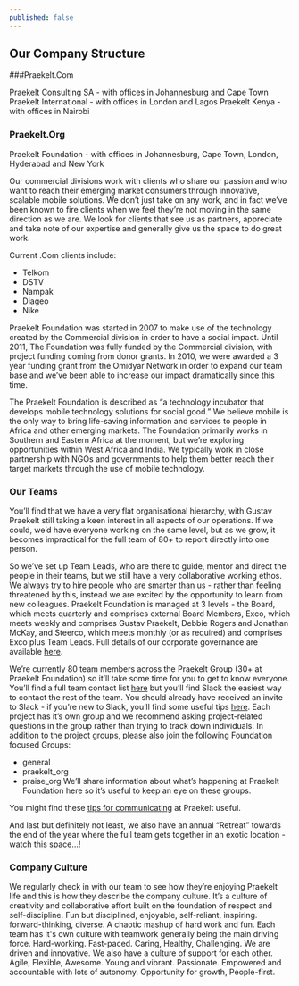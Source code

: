 ```yaml
---
published: false
---
```





## Our Company Structure

###Praekelt.Com

Praekelt Consulting SA - with offices in Johannesburg and Cape Town
Praekelt International - with offices in London and Lagos
Praekelt Kenya - with offices in Nairobi

### Praekelt.Org
Praekelt Foundation - with offices in Johannesburg, Cape Town, London, Hyderabad and New York

Our commercial divisions work with clients who share our passion and who want to reach their emerging market consumers through innovative, scalable mobile solutions.  We don’t just take on any work, and in fact we’ve been known to fire clients when we feel they’re not moving in the same direction as we are. We look for clients that see us as partners, appreciate and take note of our expertise and generally give us the space to do great work.

Current .Com clients include:
- Telkom
- DSTV
- Nampak
- Diageo 
- Nike

Praekelt Foundation was started in 2007 to make use of the technology created by the Commercial division in order to have a social impact. Until 2011, The Foundation was fully funded by the Commercial division, with project funding coming from donor grants. In 2010, we were awarded a 3 year funding grant from the Omidyar Network in order to expand our team base and we’ve been able to increase our impact dramatically since this time.

The Praekelt Foundation is described as “a technology incubator that develops mobile technology solutions for social good.” We believe mobile is the only way to bring life-saving information and services to people in Africa and other emerging markets. The Foundation primarily works in Southern and Eastern Africa at the moment, but we’re exploring opportunities within West Africa and India. We typically work in close partnership with NGOs and governments to help them better reach their target markets through the use of mobile technology.

### Our Teams
You’ll find that we have a very flat organisational hierarchy, with Gustav Praekelt still taking a keen interest in all aspects of our operations. If we could, we’d have everyone working on the same level, but as we grow, it becomes impractical for the full team of 80+ to report directly into one person.  

So we’ve set up Team Leads, who are there to guide, mentor and direct the people in their teams, but we still have a very collaborative working ethos. We always try to hire people who are smarter than us - rather than feeling threatened by this, instead we are excited by the opportunity to learn from new colleagues. Praekelt Foundation is managed at 3 levels - the Board, which meets quarterly and comprises external Board Members, Exco, which meets weekly and comprises Gustav Praekelt, Debbie Rogers and Jonathan McKay, and Steerco, which meets monthly (or as required) and comprises Exco plus Team Leads. Full details of our corporate governance are available [here](https://docs.google.com/document/d/1BXYZ5BM6ivrKLH95CEFBQRLaPYmJ_agEXV90fV2LlgQ/edit). 

We’re currently 80 team members across the Praekelt Group (30+ at Praekelt Foundation) so it’ll take some time for you to get to know everyone. You’ll find a full team contact list [here](https://docs.google.com/spreadsheets/d/1bT5_kbv0Pw_gwFLG-WfUxvjEwCJcwogooLd2AbacDqE/edit#gid=0) but you’ll find Slack the easiest way to contact the rest of the team. You should already have received an invite to Slack - if you’re new to Slack, you’ll find some useful tips [here](https://slack.zendesk.com/hc/en-us/categories/200111606-Using-Slack-FAQs-and-help-files). Each project has it’s own group and we recommend asking project-related questions in the group rather than trying to track down individuals. In addition to the project groups, please also join the following Foundation focused Groups:
- general
- praekelt_org
- praise_org
We’ll share information about what’s happening at Praekelt Foundation here so it’s useful to keep an eye on these groups. 

You might find these [tips for communicating](https://docs.google.com/document/d/1liClZBpo-my9-nUF6LqX1-Dr1WFS3CugfAyS6fbByMw/edit) at Praekelt useful.

And last but definitely not least, we also have an annual “Retreat” towards the end of the year where the full team gets together in an exotic location - watch this space...!

### Company Culture
We regularly check in with our team to see how they’re enjoying Praekelt life and this is how they describe the company culture. It’s a culture of creativity and collaborative effort built on the foundation of respect and self-discipline. Fun but disciplined, enjoyable, self-reliant, inspiring. forward-thinking, diverse. A chaotic mashup of hard work and fun. Each team has it's own culture with teamwork generally being the main driving force. Hard-working. Fast-paced. Caring, Healthy, Challenging.  We are driven and innovative. We also have a culture of support for each other.  Agile, Flexible, Awesome. Young and vibrant. Passionate. Empowered and accountable with lots of autonomy. Opportunity for growth, People-first.
